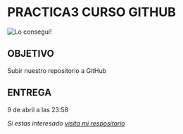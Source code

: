 # **PRACTICA3 CURSO GITHUB**
![Lo conseguí!](C:\Usuarios\Ainhoa\imagenes\Inf.jpg)
## OBJETIVO
Subir nuestro repositorio a GitHub
## ENTREGA
9 de abril a las 23:58

*Si estas interesado [visita mi respositorio](https://github.com/AinhoaCSV/Practica3)*
